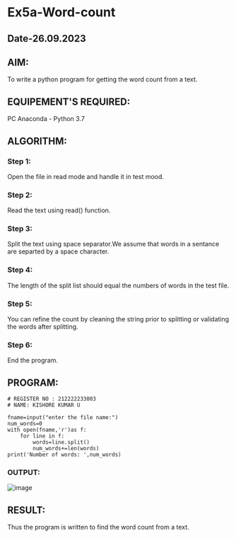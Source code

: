 # Ex5a-Word-count
## Date-26.09.2023
## AIM:
To write a python program for getting the word count from a text.
## EQUIPEMENT'S REQUIRED: 
PC
Anaconda - Python 3.7
## ALGORITHM: 
### Step 1:
Open the file in read mode and handle it in test mood.
### Step 2: 
Read the text using read() function.
### Step 3: 
Split the text using space separator.We assume that words in a sentance are separted by a space character.
### Step 4:  
The length of the split list should equal the numbers of words in the test file.
### Step 5: 
You can refine the count by cleaning the string prior to splitting or validating the words after splitting.
### Step 6: 
End the program.
## PROGRAM:
```
# REGISTER NO : 212222233003
# NAME: KISHORE KUMAR U

fname=input("enter the file name:")
num_words=0
with open(fname,'r')as f:
    for line in f:
        words=line.split()
        num_words+=len(words)
print('Number of words: ',num_words)   
```

### OUTPUT:
![image](https://github.com/Kishorekumar22060/Word-count/assets/141472136/7319a94b-10b1-4af2-91af-684ac6bac761)



## RESULT:
Thus the program is written to find the word count from a text.
